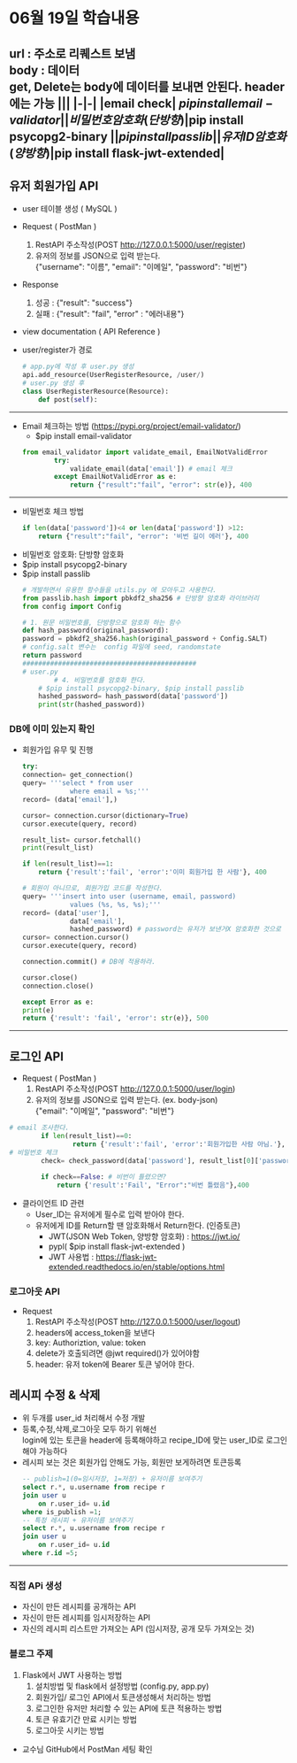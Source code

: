 #  06월 19일 학습내용
url : 주소로 리퀘스트 보냄  
body : 데이터  
get, Delete는 body에 데이터를 보내면 안된다. header에는 가능
|||
|-|-|
|email check| $pip install email-validator|
|비밀번호 암호화(단방향)|$pip install psycopg2-binary
||$pip install passlib|
|유저 ID 암호화(양방향)|$pip install flask-jwt-extended|
---

## 유저 회원가입 API
- user 테이블 생성 ( MySQL )
- Request ( PostMan )
  1. RestAPI 주소작성(POST http://127.0.0.1:5000/user/register)  
  2. 유저의 정보를 JSON으로 입력 받는다.  
    {"username": "이름", "email": "이메일", "password": "비번"}
- Response
  1. 성공 : {"result": "success"}
  2. 실패 : {"result": "fail", "error" : "에러내용"}

- view documentation ( API Reference )
- user/register가 경로
    ```python
    # app.py에 작성 후 user.py 생성
    api.add_resource(UserRegisterResource, /user/)
    # user.py 생성 후
    class UserRegisterResource(Resource):
        def post(self):
    ```
---
- Email 체크하는 방법 (https://pypi.org/project/email-validator/)  
    - $pip install email-validator
    ```python
    from email_validator import validate_email, EmailNotValidError
            try:
                validate_email(data['email']) # email 체크
            except EmailNotValidError as e:
                return {"result":"fail", "error": str(e)}, 400
    ```
---
- 비밀번호 체크 방법
    ```python
    if len(data['password'])<4 or len(data['password']) >12:
        return {"result":"fail", "error": '비번 길이 에러'}, 400 
    ```
- 비밀번호 암호화: 단방향 암호화
- $pip install psycopg2-binary
- $pip install passlib
    ```python
    # 개발하면서 유용한 함수들을 utils.py 에 모아두고 사용한다.
    from passlib.hash import pbkdf2_sha256 # 단방향 암호화 라이브러리
    from config import Config

    # 1. 원문 비밀번호를, 단방향으로 암호화 하는 함수
    def hash_password(original_password):
    password = pbkdf2_sha256.hash(original_password + Config.SALT)
    # config.salt 변수는  config 파일에 seed, randomstate
    return password
    ############################################
    # user.py
            # 4. 비밀번호를 암호화 한다.
        # $pip install psycopg2-binary, $pip install passlib
        hashed_password= hash_password(data['password'])
        print(str(hashed_password))
    ```

### DB에 이미 있는지 확인
- 회원가입 유무 및 진행
    ```python
    try:
    connection= get_connection()
    query= '''select * from user
                where email = %s;'''
    record= (data['email'],)

    cursor= connection.cursor(dictionary=True)
    cursor.execute(query, record)

    result_list= cursor.fetchall()
    print(result_list)

    if len(result_list)==1:
        return {'result':'fail', 'error':'이미 회원가입 한 사람'}, 400

    # 회원이 아니므로, 회원가입 코드를 작성한다.
    query= '''insert into user (username, email, password)
                values (%s, %s, %s);'''
    record= (data['user'],
                data['email'],
                hashed_password) # password는 유저가 보낸거X 암호화한 것으로
    cursor= connection.cursor()
    cursor.execute(query, record)

    connection.commit() # DB에 적용하라.

    cursor.close()
    connection.close()

    except Error as e:
    print(e)
    return {'result': 'fail', 'error': str(e)}, 500
    ```
---


## 로그인 API
- Request ( PostMan )
  1. RestAPI 주소작성(POST http://127.0.0.1:5000/user/login)  
  2. 유저의 정보를 JSON으로 입력 받는다. (ex. body-json)  
{"email": "이메일", "password": "비번"}

```python
# email 조사한다.
        if len(result_list)==0:
                return {'result':'fail', 'error':'회원가입한 사람 아님.'}, 400
# 비밀번호 체크
        check= check_password(data['password'], result_list[0]['password'])
        
        if check==False: # 비번이 틀렸으면?
            return {'result':'Fail', "Error":"비번 틀렸음"},400
```
- 클라이언트 ID 관련
  - User_ID는 유저에게 필수로 입력 받아야 한다.
  - 유저에게 ID를 Return할 땐 암호화해서 Return한다. (인증토큰)
    - JWT(JSON Web Token, 양방향 암호화) : https://jwt.io/
    - pypl( $pip install flask-jwt-extended )
    - JWT 사용법 : https://flask-jwt-extended.readthedocs.io/en/stable/options.html  

### 로그아웃 API
- Request
  1. RestAPI 주소작성(POST http://127.0.0.1:5000/user/logout)
  2. headers에 access_token을 보낸다
  3. key: Authoriztion, value: token
  4. delete가 호출되려면 @jwt required()가 있어야함
  5. header: 유저 token에 Bearer 토큰 넣어야 한다.

## 레시피 수정 & 삭제
- 위 두개를 user_id 처리해서 수정 개발
- 등록,수정,삭제,로그아웃 모두 하기 위해선  
login에 있는 토큰을 header에 등록해야하고 recipe_ID에 맞는 user_ID로 로그인해야 가능하다
- 레시피 보는 것은 회원가입 안해도 가능, 회원만 보게하려면 토큰등록
    ```sql
    -- publish=1(0=임시저장, 1=저장) + 유저이름 보여주기
    select r.*, u.username from recipe r
    join user u
        on r.user_id= u.id
    where is_publish =1;
    -- 특정 레시피 + 유저이름 보여주기
    select r.*, u.username from recipe r
    join user u
        on r.user_id= u.id
    where r.id =5;
    ```

---
### 직접 APi 생성
- 자신이 만든 레시피를 공개하는 API
- 자신이 만든 레시피를 임시저장하는 API
- 자신의 레시피 리스트만 가져오는 API (임시저장, 공개 모두 가져오는 것)

### 블로그 주제
1. Flask에서 JWT 사용하는 방법
   1. 설치방법 및 flask에서 설정방법 (config.py, app.py)
   2. 회원가입/ 로그인 API에서 토큰생성해서 처리하는 방법
   3. 로그인한 유저만 처리할 수 있는 API에 토큰 적용하는 방법
   4. 토큰 유효기간 만료 시키는 방법
   5. 로그아웃 시키는 방법

- 교수님 GitHub에서 PostMan 세팅 확인